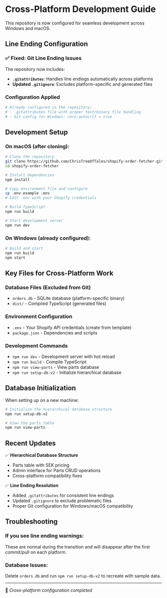 # Cross-Platform Development Guide

This repository is now configured for seamless development across Windows and macOS.

## Line Ending Configuration

### ✅ Fixed: Git Line Ending Issues

The repository now includes:
- **`.gitattributes`**: Handles line endings automatically across platforms
- **Updated `.gitignore`**: Excludes platform-specific and generated files

### Configuration Applied

```bash
# Already configured in the repository:
# - .gitattributes file with proper text/binary file handling
# - Git config for Windows: core.autocrlf = true
```

## Development Setup

### On macOS (after cloning):

```bash
# Clone the repository
git clone https://github.com/ChrisTreeOfTales/shopify-order-fetcher.git
cd shopify-order-fetcher

# Install dependencies
npm install

# Copy environment file and configure
cp .env.example .env
# Edit .env with your Shopify credentials

# Build TypeScript
npm run build

# Start development server
npm run dev
```

### On Windows (already configured):

```bash
# Build and start
npm run build
npm start
```

## Key Files for Cross-Platform Work

### Database Files (Excluded from Git)
- `orders.db` - SQLite database (platform-specific binary)
- `dist/` - Compiled TypeScript (generated files)

### Environment Configuration
- `.env` - Your Shopify API credentials (create from template)
- `package.json` - Dependencies and scripts

### Development Commands
- `npm run dev` - Development server with hot reload
- `npm run build` - Compile TypeScript
- `npm run view-parts` - View parts database
- `npm run setup-db-v2` - Initialize hierarchical database

## Database Initialization

When setting up on a new machine:

```bash
# Initialize the hierarchical database structure
npm run setup-db-v2

# View the parts table
npm run view-parts
```

## Recent Updates

✅ **Hierarchical Database Structure**
- Parts table with SEK pricing
- Admin interface for Parts CRUD operations
- Cross-platform compatibility fixes

✅ **Line Ending Resolution**
- Added `.gitattributes` for consistent line endings
- Updated `.gitignore` to exclude problematic files
- Proper Git configuration for Windows/macOS compatibility

## Troubleshooting

### If you see line ending warnings:
These are normal during the transition and will disappear after the first commit/pull on each platform.

### Database Issues:
Delete `orders.db` and run `npm run setup-db-v2` to recreate with sample data.

---

🤖 *Cross-platform configuration completed*